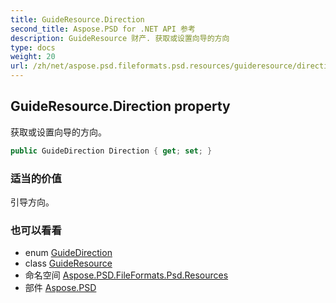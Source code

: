 ```yaml
---
title: GuideResource.Direction
second_title: Aspose.PSD for .NET API 参考
description: GuideResource 财产. 获取或设置向导的方向
type: docs
weight: 20
url: /zh/net/aspose.psd.fileformats.psd.resources/guideresource/direction/
---
```

## GuideResource.Direction property

获取或设置向导的方向。

```csharp
public GuideDirection Direction { get; set; }
```

### 适当的价值

引导方向。

### 也可以看看

* enum [GuideDirection](../../guidedirection/)
* class [GuideResource](../)
* 命名空间 [Aspose.PSD.FileFormats.Psd.Resources](../../guideresource/)
* 部件 [Aspose.PSD](../../../)


